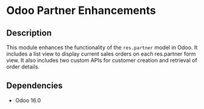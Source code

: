 # Odoo Partner Enhancements

## Description
This module enhances the functionality of the `res.partner` model in Odoo. It includes a list view to display current sales orders on each res.partner form view. It also includes two custom APIs for customer creation and retrieval of order details. 

## Dependencies
- Odoo 16.0

